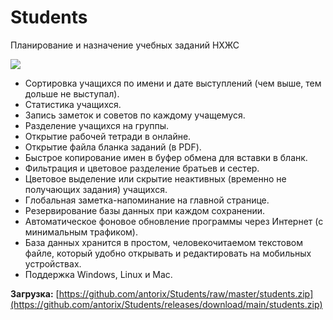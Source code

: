 # Students

Планирование и назначение учебных заданий НХЖС

![](https://blogger.googleusercontent.com/img/b/R29vZ2xl/AVvXsEhPSRPL42fNuvP8j5m3Fh7krcDW0bVqez_KxnTJZyRypMsEWAf3a2CTLM280kIOe_D7zGheBXkua0Cf3IauELbRFV8ZejD9_tq1veMhCm1Aa6A_W9yoGVw3kkFbYiiHR8ahMbvlRmJMUpaDiMst3-j54PwC7FYiecpsGJ8JXRnABtomDSTvh7hAoSO9-gX-/s1600/screenshot.png)

* Сортировка учащихся по имени и дате выступлений (чем выше, тем дольше не выступал).
* Статистика учащихся.
* Запись заметок и советов по каждому учащемуся.
* Разделение учащихся на группы.
* Открытие рабочей тетради в онлайне.
* Открытие файла бланка заданий (в PDF).
* Быстрое копирование имен в буфер обмена для вставки в бланк.
* Фильтрация и цветовое разделение братьев и сестер.
* Цветовое выделение или скрытие неактивных (временно не получающих задания) учащихся.
* Глобальная заметка-напоминание на главной странице.
* Резервирование базы данных при каждом сохранении.
* Автоматическое фоновое обновление программы через Интернет (с минимальным трафиком).
* База данных хранится в простом, человекочитаемом текстовом файле, который удобно открывать и редактировать на мобильных устройствах.
* Поддержка Windows, Linux и Mac.

**Загрузка:**
[https://github.com/antorix/Students/raw/master/students.zip](https://github.com/antorix/Students/releases/download/main/students.zip)
